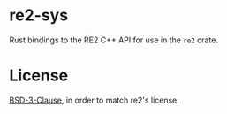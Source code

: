 re2-sys
=======

Rust bindings to the RE2 C++ API for use in the `re2` crate.

# License
[BSD-3-Clause](./LICENSE), in order to match re2's license.
